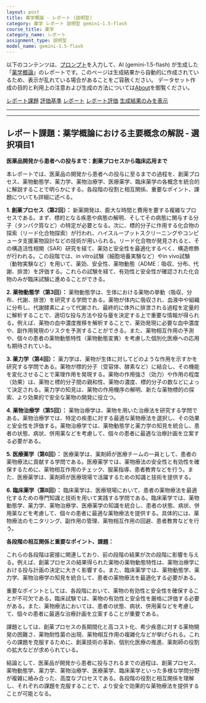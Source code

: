 ```yaml
---
layout: post
title: 薬学概論 - レポート (説明型)
category: 薬学 レポート 説明型 gemini-1.5-flash
course_title: 薬学
category_name: レポート
assignment_type: 説明型
model_name: gemini-1.5-flash
---
```


以下のコンテンツは、[プロンプト](https://github.com/takedatoshiyuki/synthetic_assignments/tree/main/generated/薬学/gemini-1.5-flash/prompt_レポート-説明型.md)を入力して、AI (gemini-1.5-flash) が生成した「[薬学概論](/contents/薬学/)」のレポートです。このページは生成結果から自動的に作成されているため、表示が乱れている場合があることをご容赦ください。
データセット作成の目的と利用上の注意および生成の方法については[About](/About)を御覧ください。

[レポート課題](../レポート課題-説明型)
[評価基準](../評価基準-説明型)
[レポート](../レポート-説明型)
[レポート評価](../レポート評価-説明型)
[生成結果のみを表示](https://github.com/takedatoshiyuki/synthetic_assignments/tree/main/generated/薬学/gemini-1.5-flash/レポート-説明型.md)
  

***
***
  
## レポート課題：薬学概論における主要概念の解説 - 選択項目1

**医薬品開発から患者への投与まで：創薬プロセスから臨床応用まで**

本レポートでは、医薬品の開発から患者への投与に至るまでの過程を、創薬プロセス、薬物動態学、薬力学、薬物治療学、医療薬学、臨床薬学の各概念を統合的に解説することで明らかにする。各段階の役割と相互関係、重要なポイント、課題についても詳細に述べる。

**1. 創薬プロセス（第2回）：** 新薬開発は、膨大な時間と費用を要する複雑なプロセスである。まず、標的となる疾患や病態の解明、そしてその病態に関与する分子（タンパク質など）の特定が必要となる。次に、標的分子に作用する化合物の探索（リード化合物探索）が行われ、ハイスループットスクリーニングやコンピュータ支援薬物設計などの技術が用いられる。リード化合物が発見されると、その構造活性相関（SAR）研究を経て、薬効と安全性を最適化するべく、構造修飾が行われる。この段階では、in vitro試験（細胞培養実験など）やin vivo試験（動物実験など）を用いて、薬効、安全性、薬物動態（ADME：吸収、分布、代謝、排泄）を評価する。これらの試験を経て、有効性と安全性が確認された化合物のみが臨床試験に進めることができる。

**2. 薬物動態学（第3回）：** 薬物動態学は、生体における薬物の挙動（吸収、分布、代謝、排泄）を研究する学問である。薬物が体内に吸収され、血液中や組織に分布し、代謝酵素によって代謝され、最終的に体外に排泄される過程を定量的に解析することで、適切な投与方法や投与量を決定する上で重要な情報が得られる。例えば、薬物の血中濃度推移を解析することで、薬効発現に必要な血中濃度や、副作用発現のリスクを予測することができる。また、薬物相互作用の予測や、個々の患者の薬物動態特性（薬物動態変異）を考慮した個別化医療への応用も期待されている。

**3. 薬力学（第4回）：** 薬力学は、薬物が生体に対してどのような作用を示すかを研究する学問である。薬物が標的分子（受容体、酵素など）に結合し、その機能を変化させることで薬理作用を発現する。薬物の作用強さ（効力）や作用の程度（効果）は、薬物と標的分子間の親和性、薬物の濃度、標的分子の数などによって決定される。薬力学の知見は、薬物の作用機序の解明、新たな薬物標的の探索、より効果的で安全な薬物の開発に役立つ。

**4. 薬物治療学（第5回）：** 薬物治療学は、薬物を用いた治療法を研究する学問である。薬物治療学では、特定の疾患に対する最適な薬物療法を選択し、その効果と安全性を評価する。薬物治療学では、薬物動態学と薬力学の知見を統合し、患者の状態、病状、併用薬などを考慮して、個々の患者に最適な治療計画を立案する必要がある。

**5. 医療薬学（第6回）：** 医療薬学は、薬剤師が医療チームの一員として、患者の薬物療法に貢献する学問である。医療薬学では、薬物療法の安全性と有効性を確保するために、薬物相互作用のチェック、服薬指導、患者教育などを行う。また、医療薬学は、薬剤師が医療現場で活躍するための知識と技術を提供する。

**6. 臨床薬学（第8回）：** 臨床薬学は、医療現場において、患者の薬物療法を最適化するための専門知識と技術を用いて実践する学問である。臨床薬学では、薬物動態学、薬力学、薬物治療学、医療薬学の知識を統合し、患者の状態、病状、併用薬などを考慮して、個々の患者に最適な薬物療法を提供する。具体的には、薬物療法のモニタリング、副作用の管理、薬物相互作用の回避、患者教育などを行う。


**各段階の相互関係と重要なポイント、課題：**

これらの各段階は密接に関連しており、前の段階の結果が次の段階に影響を与える。例えば、創薬プロセスの結果得られた薬物の薬物動態特性は、薬物治療学における投与計画の決定に大きく影響する。また、臨床薬学では、薬物動態学、薬力学、薬物治療学の知見を統合して、患者の薬物療法を最適化する必要がある。

重要なポイントとしては、各段階において、薬物の有効性と安全性を確保することが不可欠である。臨床試験では、薬物の有効性と安全性を厳格に評価する必要がある。また、薬物療法においては、患者の状態、病状、併用薬などを考慮して、個々の患者に最適な治療計画を立案することが重要である。

課題としては、創薬プロセスの長期間化と高コスト化、希少疾患に対する薬物開発の困難さ、薬物耐性菌の出現、薬物相互作用の複雑化などが挙げられる。これらの課題を克服するために、創薬技術の革新、個別化医療の推進、薬剤師の役割の拡大などが求められている。


結論として、医薬品が開発から患者に投与されるまでの過程は、創薬プロセス、薬物動態学、薬力学、薬物治療学、医療薬学、臨床薬学といった多様な学問分野が複雑に絡み合った、高度なプロセスである。各段階の役割と相互関係を理解し、それぞれの課題を克服することで、より安全で効果的な薬物療法を提供することが可能となる。

